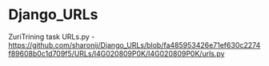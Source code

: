 # Django_URLs
ZuriTrining task
URLs.py - https://github.com/sharonij/Django_URLs/blob/fa485953426e71ef630c2274f89608b0c1d709f5/URLs/I4G020809P0K/I4G020809P0K/urls.py

